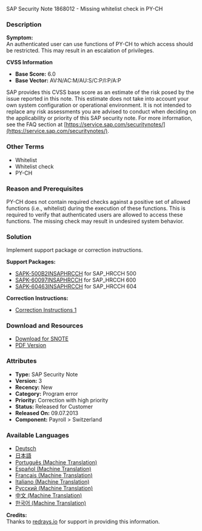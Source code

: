 SAP Security Note 1868012 - Missing whitelist check in PY-CH

### Description

**Symptom:**  
An authenticated user can use functions of PY-CH to which access should be restricted. This may result in an escalation of privileges.

**CVSS Information**  
- **Base Score:** 6.0  
- **Base Vector:** AV:N/AC:M/AU:S/C:P/I:P/A:P  

SAP provides this CVSS base score as an estimate of the risk posed by the issue reported in this note. This estimate does not take into account your own system configuration or operational environment. It is not intended to replace any risk assessments you are advised to conduct when deciding on the applicability or priority of this SAP security note. For more information, see the FAQ section at [https://service.sap.com/securitynotes/](https://service.sap.com/securitynotes/).

### Other Terms

- Whitelist
- Whitelist check
- PY-CH

### Reason and Prerequisites

PY-CH does not contain required checks against a positive set of allowed functions (i.e., whitelist) during the execution of these functions. This is required to verify that authenticated users are allowed to access these functions. The missing check may result in undesired system behavior.

### Solution

Implement support package or correction instructions.

**Support Packages:**
- [SAPK-500B2INSAPHRCCH](https://me.sap.com/supportpackage/SAPK-500B2INSAPHRCCH) for SAP_HRCCH 500
- [SAPK-60097INSAPHRCCH](https://me.sap.com/supportpackage/SAPK-60097INSAPHRCCH) for SAP_HRCCH 600
- [SAPK-60463INSAPHRCCH](https://me.sap.com/supportpackage/SAPK-60463INSAPHRCCH) for SAP_HRCCH 604

**Correction Instructions:**  
- [Correction Instructions 1](https://me.sap.com/corrins/0001868012/6479)

### Download and Resources

- [Download for SNOTE](https://notesdownloads.sap.com/note/0040000011042162017)
- [PDF Version](https://userapps.support.sap.com/sap/support/sfm/notes/print/0001868012?language=en-US&token=F9A94020F631FCF6113FEEFF631FE7CA)

### Attributes

- **Type:** SAP Security Note
- **Version:** 3
- **Recency:** New
- **Category:** Program error
- **Priority:** Correction with high priority
- **Status:** Released for Customer
- **Released On:** 09.07.2013
- **Component:** Payroll > Switzerland

### Available Languages

- [Deutsch](https://me.sap.com/notes/0001868012/D)
- [日本語](https://me.sap.com/notes/0001868012/J)
- [Português (Machine Translation)](https://me.sap.com/notes/0001868012/P)
- [Español (Machine Translation)](https://me.sap.com/notes/0001868012/S)
- [Français (Machine Translation)](https://me.sap.com/notes/0001868012/F)
- [Italiano (Machine Translation)](https://me.sap.com/notes/0001868012/I)
- [Русский (Machine Translation)](https://me.sap.com/notes/0001868012/R)
- [中文 (Machine Translation)](https://me.sap.com/notes/0001868012/1)
- [한국어 (Machine Translation)](https://me.sap.com/notes/0001868012/3)

**Credits:**  
Thanks to [redrays.io](https://redrays.io) for support in providing this information.